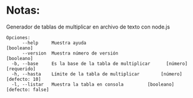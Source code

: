 # Notas:

Generador de tablas de multiplicar en archivo de texto con node.js

```
Opciones:
      --help     Muestra ayuda                                        [booleano]
      --version  Muestra número de versión                            [booleano]
  -b, --base     Es la base de la tabla de multiplicar      [número] [requerido]
  -h, --hasta    Límite de la tabla de multiplicar        [número] [defecto: 10]
  -l, --listar   Muestra la tabla en consola         [booleano] [defecto: false]
```
